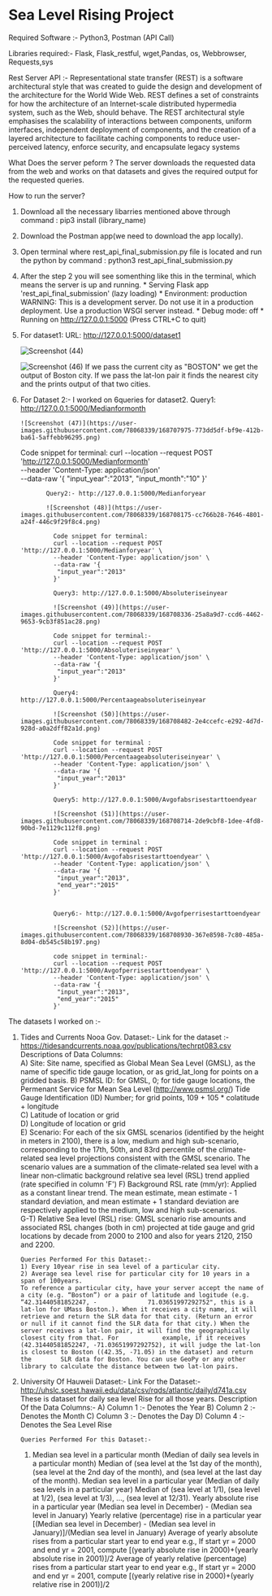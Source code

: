 # Sea Level Rising Project

Required Software :- Python3, Postman (API Call)

Libraries required:- Flask, Flask_restful, wget,Pandas, os, Webbrowser, Requests,sys


Rest Server API :- Representational state transfer (REST) is a software architectural style that was created to guide the design and development of the architecture for the World Wide Web. REST defines a set of constraints for how the architecture of an Internet-scale distributed hypermedia system, such as the Web, should behave. The REST architectural style emphasises the scalability of interactions between components, uniform interfaces, independent deployment of components, and the creation of a layered architecture to facilitate caching components to reduce user-perceived latency, enforce security, and encapsulate legacy systems 

What Does the server peform ?
The server downloads the requested data from the web and works on that datasets and gives the required output for the requested queries.

How to run the server?
1) Download all the necessary libarries mentioned above through command : pip3 install (library_name)
2) Download the Postman app(we need to download the app locally).
3) Open terminal where rest_api_final_submission.py file is located and run the python by command : python3 rest_api_final_submission.py    
4) After the step 2 you will see somenthing like this in the terminal, which means the server is up and running.
         * Serving Flask app 'rest_api_final_submission' (lazy loading)
         * Environment: production
           WARNING: This is a development server. Do not use it in a production deployment.
           Use a production WSGI server instead.
         * Debug mode: off
         * Running on http://127.0.0.1:5000 (Press CTRL+C to quit)

5) For dataset1:
     URL: http://127.0.0.1:5000/dataset1 
     
    ![Screenshot (44)](https://user-images.githubusercontent.com/78068339/168710112-6235494b-f0f0-4701-8f06-e53b04071e65.png)
    
    
    
    ![Screenshot (46)](https://user-images.githubusercontent.com/78068339/168706467-7d7c40de-6085-4cae-bda1-2c681c05ba76.png)
         If we pass the current city as "BOSTON" we get the output of Boston city.
     If we pass the lat-lon pair it finds the nearest city and the prints output of that two cities.
     
    
                
6) For Dataset 2:-
        I worked on 6queries for dataset2.
             Query1: http://127.0.0.1:5000/Medianformonth
             
       ![Screenshot (47)](https://user-images.githubusercontent.com/78068339/168707975-773dd5df-bf9e-412b-ba61-5affebb96295.png)
                
    Code snippet for terminal:
             curl --location --request POST 'http://127.0.0.1:5000/Medianformonth' \
                --header 'Content-Type: application/json' \
                --data-raw '{
                 "input_year":"2013",
                 "input_month":"10"
                }'
                
              Query2:- http://127.0.0.1:5000/Medianforyear
              
              ![Screenshot (48)](https://user-images.githubusercontent.com/78068339/168708175-cc766b28-7646-4801-a24f-446c9f29f8c4.png)

                Code snippet for terminal:
                curl --location --request POST 'http://127.0.0.1:5000/Medianforyear' \
                --header 'Content-Type: application/json' \
                --data-raw '{
                 "input_year":"2013"
                }'
                
                Query3: http://127.0.0.1:5000/Absoluteriseinyear
                
                ![Screenshot (49)](https://user-images.githubusercontent.com/78068339/168708336-25a8a9d7-ccd6-4462-9653-9cb3f851ac28.png)

                Code snippet for terminal:-
                curl --location --request POST 'http://127.0.0.1:5000/Absoluteriseinyear' \
                --header 'Content-Type: application/json' \
                --data-raw '{
                 "input_year":"2013"
                }'
                
                Query4: http://127.0.0.1:5000/Percentaageabsoluteriseinyear
                
                ![Screenshot (50)](https://user-images.githubusercontent.com/78068339/168708482-2e4ccefc-e292-4d7d-928d-a0a2dff82a1d.png)
                
                Code snippet for terminal :
                curl --location --request POST 'http://127.0.0.1:5000/Percentaageabsoluteriseinyear' \
                --header 'Content-Type: application/json' \
                --data-raw '{
                 "input_year":"2013"
                }'
                
                Query5: http://127.0.0.1:5000/Avgofabsrisestarttoendyear
                
                ![Screenshot (51)](https://user-images.githubusercontent.com/78068339/168708714-2de9cbf8-1dee-4fd8-90bd-7e1129c112f8.png)
                
                Code snippet in terminal :
                curl --location --request POST 'http://127.0.0.1:5000/Avgofabsrisestarttoendyear' \
                --header 'Content-Type: application/json' \
                --data-raw '{
                 "input_year":"2013",
                 "end_year":"2015"
                }'
                
                
                Query6:- http://127.0.0.1:5000/Avgofperrisestarttoendyear
                
                ![Screenshot (52)](https://user-images.githubusercontent.com/78068339/168708930-367e8598-7c80-485a-8d04-db545c58b197.png)
                
                code snippet in terminal:-
                curl --location --request POST 'http://127.0.0.1:5000/Avgofperrisestarttoendyear' \
                --header 'Content-Type: application/json' \
                --data-raw '{
                 "input_year":"2013",
                 "end_year":"2015"
                }'

     
    

          
The datasets I worked on :- 
1) Tides and Currents Nooa Gov. Dataset:- 
       Link for the dataset :- https://tidesandcurrents.noaa.gov/publications/techrpt083.csv
       Descriptions of Data Columns:																			
       A) Site: Site name, specified as Global Mean Sea Level (GMSL), as the name of specific tide gauge location, or as grid_lat_long for points on a gridded basis.				 B) PSMSL ID: for GMSL, 0; for tide gauge locations, the Permenant Service for Mean Sea Level (http://www.psmsl.org/) Tide Gauge Identification (ID) Number;  for          grid points, 109 + 105 * colatitude + longitude																			
       C) Latitude of location or grid																			
       D) Longitude of location or grid																			
       E) Scenario: For each of the six GMSL scenarios (identified by the height in meters in 2100), there is a low, medium and high sub-scenario, corresponding to the          17th, 50th, and 83rd percentile of the climate-related sea level projections consistent with the GMSL scenario. The scenario values are a summation of the                climate-related sea level with a linear non-climatic background relative sea level (RSL) trend applied (rate specified in column 'F')														 F) Background RSL rate (mm/yr): Applied as a constant linear trend. The mean estimate, mean estimate - 1 standard deviation, and mean estimate + 1 standard              deviation are respectively applied to the  medium, low and high sub-scenarios.																			
       G-T) Relative Sea level (RSL) rise: GMSL scenario rise amounts and associated RSL changes (both in cm) projected at tide gauge and grid locations by decade from          2000 to 2100 and also for years 2120, 2150 and 2200.																			



       Queries Performed For this Dataset:- 
       1) Every 10year rise in sea level of a particular city.
       2) Average sea level rise for particular city for 10 years in a span of 100years.
       To reference a particular city, have your server accept the name of a city (e.g. “Boston”) or a pair of latitude and logitude (e.g. “42.31440581852247, -              71.03651997292752", this is a lat-lon for UMass Boston.). When it receives a city name, it will retrieve and return the SLR data for that city. (Return an error        or null if it cannot find the SLR data for that city.) When the server receives a lat-lon pair, it will find the geographically closest city from that. For            example, if it receives (42.31440581852247, -71.03651997292752), it will judge the lat-lon is closest to Boston ((42.35, -71.05) in the dataset) and return the        SLR data for Boston. You can use GeoPy or any other library to calculate the distance between two lat-lon pairs.
       
2) University Of Hauweii Dataset:- 
       Link For the Dataset:- http://uhslc.soest.hawaii.edu/data/csv/rqds/atlantic/daily/d741a.csv
       These is dataset for daily sea level Rise for all those years.
       Description Of the Data Columns:-
       A) Column 1 :- Denotes the Year 
       B) Column 2 :- Denotes the Month 
       C) Column 3 :- Denotes the Day
       D) Column 4 :- Denotes the Sea Level Rise 
       
       Queries Performed For this Dataset:- 
     1)  Median sea level in a particular month (Median of daily sea levels in a particular month)
Median of (sea level at the 1st day of the month), (sea level at the 2nd day of the month), and (sea level at the last day of the month).
Median sea level in a particular year (Median of daily sea levels in a particular year)
Median of (sea level at 1/1), (sea level at 1/2), (sea level at 1/3), …, (sea level at 12/31).
Yearly absolute rise in a particular year
(Median sea level in December) - (Median sea level in January)
Yearly relative (percentage) rise in a particular year
[(Median sea level in December) - (Median sea level in January)]/(Median sea level in January)
Average of yearly absolute rises from a particular start year to end year
e.g., If start yr = 2000 and end yr = 2001, compute [(yearly absolute rise in 2000)+(yearly absolute rise in 2001)]/2
Average of yearly relative (percentage) rises from a particular start year to end year
e.g., If start yr = 2000 and end yr = 2001, compute [(yearly relative rise in 2000)+(yearly relative rise in 2001)]/2
       


